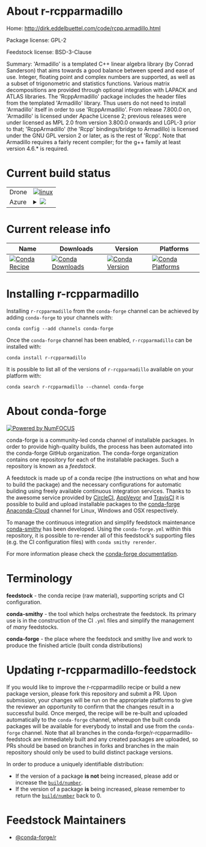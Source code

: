About r-rcpparmadillo
=====================

Home: http://dirk.eddelbuettel.com/code/rcpp.armadillo.html

Package license: GPL-2

Feedstock license: BSD-3-Clause

Summary: 'Armadillo' is a templated C++ linear algebra library (by Conrad Sanderson) that aims towards a good balance between speed and ease of use. Integer, floating point and complex numbers are supported, as well as a subset of trigonometric and statistics functions. Various matrix decompositions are provided through optional integration with LAPACK and ATLAS libraries. The 'RcppArmadillo' package includes the header files from the templated 'Armadillo' library. Thus users do not need to install 'Armadillo' itself in order to use 'RcppArmadillo'. From release 7.800.0 on, 'Armadillo' is licensed under Apache License 2; previous releases were under licensed as MPL 2.0 from version 3.800.0 onwards and LGPL-3 prior to that; 'RcppArmadillo' (the 'Rcpp' bindings/bridge to Armadillo) is licensed under the GNU GPL version 2 or later, as is the rest of 'Rcpp'. Note that Armadillo requires a fairly recent compiler; for the g++ family at least version 4.6.* is required. 



Current build status
====================


<table><tr>
    <td>Drone</td>
    <td>
      <a href="https://cloud.drone.io/conda-forge/r-rcpparmadillo-feedstock">
        <img alt="linux" src="https://img.shields.io/drone/build/conda-forge/r-rcpparmadillo-feedstock/master.svg?label=Linux">
      </a>
    </td>
  </tr>
    
  <tr>
    <td>Azure</td>
    <td>
      <details>
        <summary>
          <a href="https://dev.azure.com/conda-forge/feedstock-builds/_build/latest?definitionId=1517&branchName=master">
            <img src="https://dev.azure.com/conda-forge/feedstock-builds/_apis/build/status/r-rcpparmadillo-feedstock?branchName=master">
          </a>
        </summary>
        <table>
          <thead><tr><th>Variant</th><th>Status</th></tr></thead>
          <tbody><tr>
              <td>linux_64_r_base3.6target_platformlinux-64</td>
              <td>
                <a href="https://dev.azure.com/conda-forge/feedstock-builds/_build/latest?definitionId=1517&branchName=master">
                  <img src="https://dev.azure.com/conda-forge/feedstock-builds/_apis/build/status/r-rcpparmadillo-feedstock?branchName=master&jobName=linux&configuration=linux_64_r_base3.6target_platformlinux-64" alt="variant">
                </a>
              </td>
            </tr><tr>
              <td>linux_64_r_base4.0target_platformlinux-64</td>
              <td>
                <a href="https://dev.azure.com/conda-forge/feedstock-builds/_build/latest?definitionId=1517&branchName=master">
                  <img src="https://dev.azure.com/conda-forge/feedstock-builds/_apis/build/status/r-rcpparmadillo-feedstock?branchName=master&jobName=linux&configuration=linux_64_r_base4.0target_platformlinux-64" alt="variant">
                </a>
              </td>
            </tr><tr>
              <td>linux_aarch64_r_base3.6target_platformlinux-aarch64</td>
              <td>
                <a href="https://dev.azure.com/conda-forge/feedstock-builds/_build/latest?definitionId=1517&branchName=master">
                  <img src="https://dev.azure.com/conda-forge/feedstock-builds/_apis/build/status/r-rcpparmadillo-feedstock?branchName=master&jobName=linux&configuration=linux_aarch64_r_base3.6target_platformlinux-aarch64" alt="variant">
                </a>
              </td>
            </tr><tr>
              <td>linux_aarch64_r_base4.0target_platformlinux-aarch64</td>
              <td>
                <a href="https://dev.azure.com/conda-forge/feedstock-builds/_build/latest?definitionId=1517&branchName=master">
                  <img src="https://dev.azure.com/conda-forge/feedstock-builds/_apis/build/status/r-rcpparmadillo-feedstock?branchName=master&jobName=linux&configuration=linux_aarch64_r_base4.0target_platformlinux-aarch64" alt="variant">
                </a>
              </td>
            </tr><tr>
              <td>linux_ppc64le_r_base3.6target_platformlinux-ppc64le</td>
              <td>
                <a href="https://dev.azure.com/conda-forge/feedstock-builds/_build/latest?definitionId=1517&branchName=master">
                  <img src="https://dev.azure.com/conda-forge/feedstock-builds/_apis/build/status/r-rcpparmadillo-feedstock?branchName=master&jobName=linux&configuration=linux_ppc64le_r_base3.6target_platformlinux-ppc64le" alt="variant">
                </a>
              </td>
            </tr><tr>
              <td>linux_ppc64le_r_base4.0target_platformlinux-ppc64le</td>
              <td>
                <a href="https://dev.azure.com/conda-forge/feedstock-builds/_build/latest?definitionId=1517&branchName=master">
                  <img src="https://dev.azure.com/conda-forge/feedstock-builds/_apis/build/status/r-rcpparmadillo-feedstock?branchName=master&jobName=linux&configuration=linux_ppc64le_r_base4.0target_platformlinux-ppc64le" alt="variant">
                </a>
              </td>
            </tr><tr>
              <td>osx_64_r_base3.6target_platformosx-64</td>
              <td>
                <a href="https://dev.azure.com/conda-forge/feedstock-builds/_build/latest?definitionId=1517&branchName=master">
                  <img src="https://dev.azure.com/conda-forge/feedstock-builds/_apis/build/status/r-rcpparmadillo-feedstock?branchName=master&jobName=osx&configuration=osx_64_r_base3.6target_platformosx-64" alt="variant">
                </a>
              </td>
            </tr><tr>
              <td>osx_64_r_base4.0target_platformosx-64</td>
              <td>
                <a href="https://dev.azure.com/conda-forge/feedstock-builds/_build/latest?definitionId=1517&branchName=master">
                  <img src="https://dev.azure.com/conda-forge/feedstock-builds/_apis/build/status/r-rcpparmadillo-feedstock?branchName=master&jobName=osx&configuration=osx_64_r_base4.0target_platformosx-64" alt="variant">
                </a>
              </td>
            </tr><tr>
              <td>win_64_r_base3.6target_platformwin-64</td>
              <td>
                <a href="https://dev.azure.com/conda-forge/feedstock-builds/_build/latest?definitionId=1517&branchName=master">
                  <img src="https://dev.azure.com/conda-forge/feedstock-builds/_apis/build/status/r-rcpparmadillo-feedstock?branchName=master&jobName=win&configuration=win_64_r_base3.6target_platformwin-64" alt="variant">
                </a>
              </td>
            </tr><tr>
              <td>win_64_r_base4.0target_platformwin-64</td>
              <td>
                <a href="https://dev.azure.com/conda-forge/feedstock-builds/_build/latest?definitionId=1517&branchName=master">
                  <img src="https://dev.azure.com/conda-forge/feedstock-builds/_apis/build/status/r-rcpparmadillo-feedstock?branchName=master&jobName=win&configuration=win_64_r_base4.0target_platformwin-64" alt="variant">
                </a>
              </td>
            </tr>
          </tbody>
        </table>
      </details>
    </td>
  </tr>
</table>

Current release info
====================

| Name | Downloads | Version | Platforms |
| --- | --- | --- | --- |
| [![Conda Recipe](https://img.shields.io/badge/recipe-r--rcpparmadillo-green.svg)](https://anaconda.org/conda-forge/r-rcpparmadillo) | [![Conda Downloads](https://img.shields.io/conda/dn/conda-forge/r-rcpparmadillo.svg)](https://anaconda.org/conda-forge/r-rcpparmadillo) | [![Conda Version](https://img.shields.io/conda/vn/conda-forge/r-rcpparmadillo.svg)](https://anaconda.org/conda-forge/r-rcpparmadillo) | [![Conda Platforms](https://img.shields.io/conda/pn/conda-forge/r-rcpparmadillo.svg)](https://anaconda.org/conda-forge/r-rcpparmadillo) |

Installing r-rcpparmadillo
==========================

Installing `r-rcpparmadillo` from the `conda-forge` channel can be achieved by adding `conda-forge` to your channels with:

```
conda config --add channels conda-forge
```

Once the `conda-forge` channel has been enabled, `r-rcpparmadillo` can be installed with:

```
conda install r-rcpparmadillo
```

It is possible to list all of the versions of `r-rcpparmadillo` available on your platform with:

```
conda search r-rcpparmadillo --channel conda-forge
```


About conda-forge
=================

[![Powered by NumFOCUS](https://img.shields.io/badge/powered%20by-NumFOCUS-orange.svg?style=flat&colorA=E1523D&colorB=007D8A)](http://numfocus.org)

conda-forge is a community-led conda channel of installable packages.
In order to provide high-quality builds, the process has been automated into the
conda-forge GitHub organization. The conda-forge organization contains one repository
for each of the installable packages. Such a repository is known as a *feedstock*.

A feedstock is made up of a conda recipe (the instructions on what and how to build
the package) and the necessary configurations for automatic building using freely
available continuous integration services. Thanks to the awesome service provided by
[CircleCI](https://circleci.com/), [AppVeyor](https://www.appveyor.com/)
and [TravisCI](https://travis-ci.com/) it is possible to build and upload installable
packages to the [conda-forge](https://anaconda.org/conda-forge)
[Anaconda-Cloud](https://anaconda.org/) channel for Linux, Windows and OSX respectively.

To manage the continuous integration and simplify feedstock maintenance
[conda-smithy](https://github.com/conda-forge/conda-smithy) has been developed.
Using the ``conda-forge.yml`` within this repository, it is possible to re-render all of
this feedstock's supporting files (e.g. the CI configuration files) with ``conda smithy rerender``.

For more information please check the [conda-forge documentation](https://conda-forge.org/docs/).

Terminology
===========

**feedstock** - the conda recipe (raw material), supporting scripts and CI configuration.

**conda-smithy** - the tool which helps orchestrate the feedstock.
                   Its primary use is in the construction of the CI ``.yml`` files
                   and simplify the management of *many* feedstocks.

**conda-forge** - the place where the feedstock and smithy live and work to
                  produce the finished article (built conda distributions)


Updating r-rcpparmadillo-feedstock
==================================

If you would like to improve the r-rcpparmadillo recipe or build a new
package version, please fork this repository and submit a PR. Upon submission,
your changes will be run on the appropriate platforms to give the reviewer an
opportunity to confirm that the changes result in a successful build. Once
merged, the recipe will be re-built and uploaded automatically to the
`conda-forge` channel, whereupon the built conda packages will be available for
everybody to install and use from the `conda-forge` channel.
Note that all branches in the conda-forge/r-rcpparmadillo-feedstock are
immediately built and any created packages are uploaded, so PRs should be based
on branches in forks and branches in the main repository should only be used to
build distinct package versions.

In order to produce a uniquely identifiable distribution:
 * If the version of a package **is not** being increased, please add or increase
   the [``build/number``](https://conda.io/docs/user-guide/tasks/build-packages/define-metadata.html#build-number-and-string).
 * If the version of a package **is** being increased, please remember to return
   the [``build/number``](https://conda.io/docs/user-guide/tasks/build-packages/define-metadata.html#build-number-and-string)
   back to 0.

Feedstock Maintainers
=====================

* [@conda-forge/r](https://github.com/conda-forge/r/)

